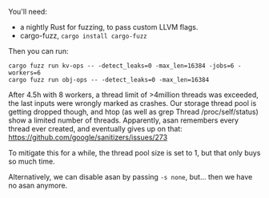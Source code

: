 You'll need:

* a nightly Rust for fuzzing, to pass custom LLVM flags.
* cargo-fuzz, `cargo install cargo-fuzz`

Then you can run:

```
cargo fuzz run kv-ops -- -detect_leaks=0 -max_len=16384 -jobs=6 -workers=6
cargo fuzz run obj-ops -- -detect_leaks=0 -max_len=16384
```

After 4.5h with 8 workers, a thread limit of >4million threads was exceeded, the last inputs
were wrongly marked as crashes. Our storage thread pool is getting dropped though, and htop
(as well as grep Thread /proc/self/status) show a limited number of threads.
Apparently, asan remembers every thread ever created, and eventually gives up on that:
https://github.com/google/sanitizers/issues/273

To mitigate this for a while, the thread pool size is set to 1, but that only buys so much time.

Alternatively, we can disable asan by passing `-s none`, but... then we have no asan anymore.
